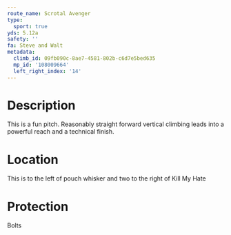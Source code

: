 ```yaml
---
route_name: Scrotal Avenger
type:
  sport: true
yds: 5.12a
safety: ''
fa: Steve and Walt
metadata:
  climb_id: 09fb090c-8ae7-4581-802b-c6d7e5bed635
  mp_id: '108009664'
  left_right_index: '14'
---
```

# Description
This is a fun pitch.  Reasonably straight forward vertical climbing leads into a powerful reach and a technical finish.

# Location
This is to the left of pouch whisker and two to the right of Kill My Hate

# Protection
Bolts
